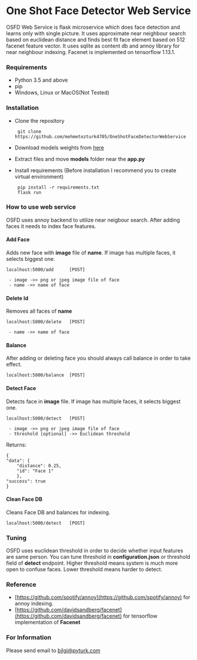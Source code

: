 # One Shot Face Detector Web Service
OSFD Web Service is flask microservice which does face detection and learns only with single picture. It uses approximate near neighbour search based on euclidean distance and finds best fit face element based on 512 facenet feature vector. It uses sqlite as content db and annoy library for near neighbour indexing. Facenet is implemented on tensorflow 1.13.1.
### Requirements

 - Python 3.5 and above
 - pip
 - Windows, Linux or MacOS(Not Tested)

### Installation
 - Clone the repository

	    git clone https://github.com/mehmetozturk4705/OneShotFaceDetectorWebService
 - Download models weights from [here](https://drive.google.com/file/d/1kpprV7bAgkEZ-FlmZoZ0zMxgUKnZTBmv/view?usp=sharing)
 - Extract files and move **models** folder near the **app.py**
 - Install requirements (Before installation I recommend you to create virtual environment)


	    pip install -r requirements.txt
	    flask run

### How to use web service
OSFD uses annoy backend to utilize near neigbour search. After adding faces it needs to index face features.
#### Add Face
Adds new face with **image** file of **name**.  If image has multiple faces, it selects biggest one.

	localhost:5000/add   	[POST]

	 - image ->> png or jpeg image file of face
	 - name ->> name of face
#### Delete Id
Removes all faces of **name**

	localhost:5000/delete   [POST]

	 - name ->> name of face
#### Balance
After adding or deleting face you should always call balance in order to take effect.

	localhost:5000/balance  [POST]

#### Detect Face
Detects face in **image** file. If image has multiple faces, it selects biggest one.

	localhost:5000/detect   [POST]

	 - image ->> png or jpeg image file of face
	 - threshold [optional] ->> Euclidean threshold
Returns:

	{
    "data": {
        "distance": 0.25,
        "id": "Face 1"
	    },
    "success": true
	}
#### Clean Face DB
Cleans Face DB and balances for indexing.

	localhost:5000/detect   [POST]


### Tuning
OSFD uses euclidean threshold in order to decide whether input features are same person. You can tune threshold in **configuration.json** or threshold field of **detect** endpoint.
Higher threshold means system is much more open to confuse faces. Lower threshold means harder to detect.

### Reference

 - [https://github.com/spotify/annoy](https://github.com/spotify/annoy) for annoy indexing.
 - [https://github.com/davidsandberg/facenet](https://github.com/davidsandberg/facenet) for tensorflow implementation of **Facenet**

### For Information
Please send email to [bilgi@pyturk.com](mailto:bilgi@pyturk.com)

